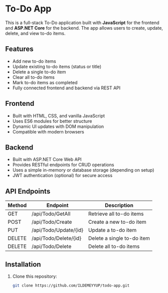 # To-Do App

This is a full-stack To-Do application built with **JavaScript** for the frontend and **ASP.NET Core** for the backend. The app allows users to create, update, delete, and view to-do items.

## Features

- Add new to-do items
- Update existing to-do items (status or title)
- Delete a single to-do item
- Clear all to-do items
- Mark to-do items as completed
- Fully connected frontend and backend via REST API

## Frontend

- Built with HTML, CSS, and vanilla JavaScript
- Uses ES6 modules for better structure
- Dynamic UI updates with DOM manipulation
- Compatible with modern browsers

## Backend

- Built with ASP.NET Core Web API
- Provides RESTful endpoints for CRUD operations
- Uses a simple in-memory or database storage (depending on setup)
- JWT authentication (optional) for secure access

## API Endpoints

| Method | Endpoint                  | Description                 |
|--------|---------------------------|-----------------------------|
| GET    | /api/Todo/GetAll           | Retrieve all to-do items    |
| POST   | /api/Todo/Create           | Create a new to-do item     |
| PUT    | /api/Todo/Update/{id}      | Update a to-do item         |
| DELETE | /api/Todo/Delete/{id}      | Delete a single to-do item  |
| DELETE | /api/Todo/Delete           | Delete all to-do items      |

## Installation

1. Clone this repository:
   ```bash
   git clone https://github.com/ILDEMEYYUP/todo-app.git
